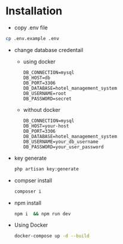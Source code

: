 # Installation

- copy .env file
```bash
cp .env.example .env
```

- change database credentail

    - using docker
        ```.env
        DB_CONNECTION=mysql
        DB_HOST=db
        DB_PORT=3306
        DB_DATABASE=hotel_management_system
        DB_USERNAME=root
        DB_PASSWORD=secret
        ```
    - without docker
        ```.env
        DB_CONNECTION=mysql
        DB_HOST=your-host
        DB_PORT=3306
        DB_DATABASE=hotel_management_system
        DB_USERNAME=your_db_username
        DB_PASSWORD=your_user_password
        ```

- key generate 
    ```bash
    php artisan key:generate
    ```

- compser install
    ```bash
    composer i
    ```
- npm install
    ```bash
    npm i  && npm run dev
    ```

- Using Docker
    ```bash
    docker-compose up -d --build
    ```
